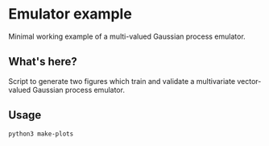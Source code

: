 # Emulator example

Minimal working example of a multi-valued Gaussian process emulator.

## What's here?

Script to generate two figures which train and validate a multivariate vector-valued Gaussian process emulator.

## Usage
```
python3 make-plots
```
